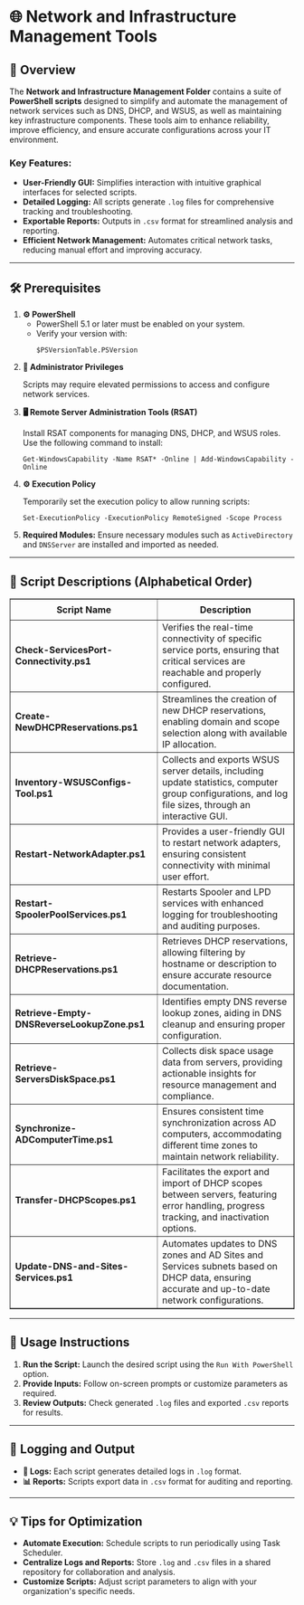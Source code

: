 <div>
  <h1>🌐 Network and Infrastructure Management Tools</h1>

  <h2>📝 Overview</h2>
  <p>
    The <strong>Network and Infrastructure Management Folder</strong> contains a suite of 
    <strong>PowerShell scripts</strong> designed to simplify and automate the management of network services such as DNS, DHCP, and WSUS, 
    as well as maintaining key infrastructure components. These tools aim to enhance reliability, improve efficiency, and ensure accurate configurations 
    across your IT environment.
  </p>

  <h3>Key Features:</h3>
  <ul>
    <li><strong>User-Friendly GUI:</strong> Simplifies interaction with intuitive graphical interfaces for selected scripts.</li>
    <li><strong>Detailed Logging:</strong> All scripts generate <code>.log</code> files for comprehensive tracking and troubleshooting.</li>
    <li><strong>Exportable Reports:</strong> Outputs in <code>.csv</code> format for streamlined analysis and reporting.</li>
    <li><strong>Efficient Network Management:</strong> Automates critical network tasks, reducing manual effort and improving accuracy.</li>
  </ul>

  <hr />

  <h2>🛠️ Prerequisites</h2>
  <ol>
    <li>
      <strong>⚙️ PowerShell</strong>
      <ul>
        <li>PowerShell 5.1 or later must be enabled on your system.</li>
        <li>Verify your version with:
          <pre><code>$PSVersionTable.PSVersion</code></pre>
        </li>
      </ul>
    </li>
    <li>
      <strong>🔑 Administrator Privileges</strong>
      <p>Scripts may require elevated permissions to access and configure network services.</p>
    </li>
    <li>
      <strong>🖥️ Remote Server Administration Tools (RSAT)</strong>
      <p>Install RSAT components for managing DNS, DHCP, and WSUS roles. Use the following command to install:</p>
      <pre><code>Get-WindowsCapability -Name RSAT* -Online | Add-WindowsCapability -Online</code></pre>
    </li>
    <li>
      <strong>⚙️ Execution Policy</strong>
      <p>Temporarily set the execution policy to allow running scripts:</p>
      <pre><code>Set-ExecutionPolicy -ExecutionPolicy RemoteSigned -Scope Process</code></pre>
    </li>
    <li>
      <strong>Required Modules:</strong> Ensure necessary modules such as <code>ActiveDirectory</code> and <code>DNSServer</code> are installed and imported as needed.
    </li>
  </ol>

  <hr />

  <h2>📄 Script Descriptions (Alphabetical Order)</h2>
  <table border="1" style="border-collapse: collapse; width: 100%;">
    <thead>
      <tr>
        <th style="padding: 8px;">Script Name</th>
        <th style="padding: 8px;">Description</th>
      </tr>
    </thead>
    <tbody>
      <tr>
        <td><strong>Check-ServicesPort-Connectivity.ps1</strong></td>
        <td>Verifies the real-time connectivity of specific service ports, ensuring that critical services are reachable and properly configured.</td>
      </tr>
      <tr>
        <td><strong>Create-NewDHCPReservations.ps1</strong></td>
        <td>Streamlines the creation of new DHCP reservations, enabling domain and scope selection along with available IP allocation.</td>
      </tr>
      <tr>
        <td><strong>Inventory-WSUSConfigs-Tool.ps1</strong></td>
        <td>Collects and exports WSUS server details, including update statistics, computer group configurations, and log file sizes, through an interactive GUI.</td>
      </tr>
      <tr>
        <td><strong>Restart-NetworkAdapter.ps1</strong></td>
        <td>Provides a user-friendly GUI to restart network adapters, ensuring consistent connectivity with minimal user effort.</td>
      </tr>
      <tr>
        <td><strong>Restart-SpoolerPoolServices.ps1</strong></td>
        <td>Restarts Spooler and LPD services with enhanced logging for troubleshooting and auditing purposes.</td>
      </tr>
      <tr>
        <td><strong>Retrieve-DHCPReservations.ps1</strong></td>
        <td>Retrieves DHCP reservations, allowing filtering by hostname or description to ensure accurate resource documentation.</td>
      </tr>
      <tr>
        <td><strong>Retrieve-Empty-DNSReverseLookupZone.ps1</strong></td>
        <td>Identifies empty DNS reverse lookup zones, aiding in DNS cleanup and ensuring proper configuration.</td>
      </tr>
      <tr>
        <td><strong>Retrieve-ServersDiskSpace.ps1</strong></td>
        <td>Collects disk space usage data from servers, providing actionable insights for resource management and compliance.</td>
      </tr>
      <tr>
        <td><strong>Synchronize-ADComputerTime.ps1</strong></td>
        <td>Ensures consistent time synchronization across AD computers, accommodating different time zones to maintain network reliability.</td>
      </tr>
      <tr>
        <td><strong>Transfer-DHCPScopes.ps1</strong></td>
        <td>Facilitates the export and import of DHCP scopes between servers, featuring error handling, progress tracking, and inactivation options.</td>
      </tr>
      <tr>
        <td><strong>Update-DNS-and-Sites-Services.ps1</strong></td>
        <td>Automates updates to DNS zones and AD Sites and Services subnets based on DHCP data, ensuring accurate and up-to-date network configurations.</td>
      </tr>
    </tbody>
  </table>

  <hr />

  <h2>🚀 Usage Instructions</h2>
  <ol>
    <li><strong>Run the Script:</strong> Launch the desired script using the <code>Run With PowerShell</code> option.</li>
    <li><strong>Provide Inputs:</strong> Follow on-screen prompts or customize parameters as required.</li>
    <li><strong>Review Outputs:</strong> Check generated <code>.log</code> files and exported <code>.csv</code> reports for results.</li>
  </ol>

  <hr />

  <h2>📝 Logging and Output</h2>
  <ul>
    <li><strong>📄 Logs:</strong> Each script generates detailed logs in <code>.log</code> format.</li>
    <li><strong>📊 Reports:</strong> Scripts export data in <code>.csv</code> format for auditing and reporting.</li>
  </ul>

  <hr />

  <h2>💡 Tips for Optimization</h2>
  <ul>
    <li><strong>Automate Execution:</strong> Schedule scripts to run periodically using Task Scheduler.</li>
    <li><strong>Centralize Logs and Reports:</strong> Store <code>.log</code> and <code>.csv</code> files in a shared repository for collaboration and analysis.</li>
    <li><strong>Customize Scripts:</strong> Adjust script parameters to align with your organization's specific needs.</li>
  </ul>
</div>
